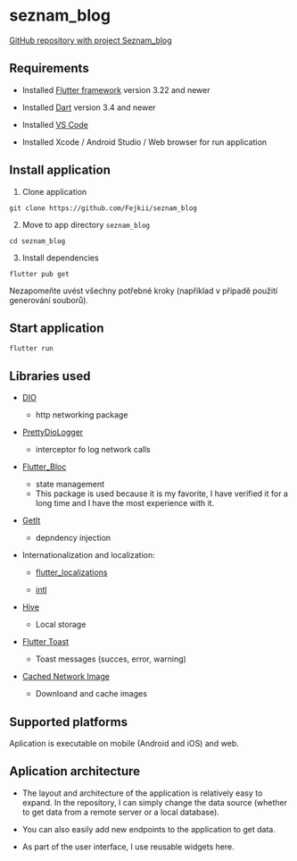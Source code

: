 # seznam_blog

[GitHub repository with project Seznam_blog](https://github.com/Fejkii/seznam_blog)

## Requirements

- Installed [Flutter framework](https://docs.flutter.dev/get-started/install) version 3.22 and newer

- Installed [Dart](https://dart.dev/get-dart) version 3.4 and newer

- Installed [VS Code](https://code.visualstudio.com/download)

- Installed Xcode / Android Studio / Web browser for run application

## Install application

1. Clone application

```
git clone https://github.com/Fejkii/seznam_blog
```

2. Move to app directory `seznam_blog`

```
cd seznam_blog
```

3. Install dependencies

```
flutter pub get
```

Nezapomeňte uvést všechny potřebné kroky (například v případě použití generování souborů).

## Start application

```
flutter run
```

## Libraries used

- [DIO](https://pub.dev/packages/dio)

  - http networking package

- [PrettyDioLogger](https://pub.dev/packages/pretty_dio_logger)

  - interceptor fo log network calls

- [Flutter_Bloc](https://pub.dev/packages/flutter_bloc)

  - state management
  - This package is used because it is my favorite, I have verified it for a long time and I have the most experience with it.

- [GetIt](https://pub.dev/packages/get_it)

  - depndency injection

- Internationalization and localization:

  - [flutter_localizations](https://pub.dev/packages/flutter_localization)

  - [intl](https://pub.dev/packages/intl)

- [Hive](https://pub.dev/packages/hive/install)

  - Local storage

- [Flutter Toast](https://pub.dev/packages/fluttertoast)

  - Toast messages (succes, error, warning)

- [Cached Network Image](https://pub.dev/packages/cached_network_image)

  - Downloand and cache images

## Supported platforms

Aplication is executable on mobile (Android and iOS) and web.

## Aplication architecture

- The layout and architecture of the application is relatively easy to expand. In the repository, I can simply change the data source (whether to get data from a remote server or a local database).

- You can also easily add new endpoints to the application to get data.

- As part of the user interface, I use reusable widgets here.